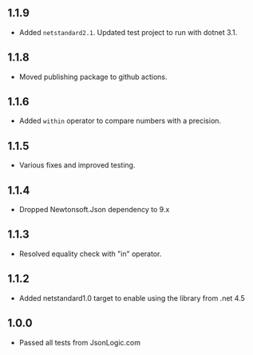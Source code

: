 ## 1.1.9
- Added `netstandard2.1`. Updated test project to run with dotnet 3.1.
## 1.1.8
- Moved publishing package to github actions.
## 1.1.6
- Added `within` operator to compare numbers with a precision.

## 1.1.5 
- Various fixes and improved testing.

## 1.1.4 
- Dropped Newtonsoft.Json dependency to 9.x

## 1.1.3 
- Resolved equality check with "in" operator.

## 1.1.2 
- Added netstandard1.0 target to enable using the library from .net 4.5

## 1.0.0 
- Passed all tests from JsonLogic.com
